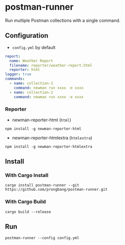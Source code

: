 # postman-runner

Run multiple Postman collections with a single command.

## Configuration

- `config.yml` by default

```yaml
report:
  name: Weather Report
  filename: reporter/weather-report.html
  reporter: html
logger: true
commands:
  - name: collection-1
    command: newman run xxxx -e xxxx
  - name: collection-2
    command: newman run xxxx -e xxxx
```

### Reporter

- newman-reporter-html (`html`)

```shell
npm install -g newman-reporter-html
```

- newman-reporter-htmlextra (`htmlextra`)

```shell
npm install -g newman-reporter-htmlextra
```



## Install

### With Cargo Install

```shell
cargo install postman-runner --git https://github.com/prongbang/postman-runner.git
```

### With Cargo Build

```shell
cargo build --release
```

## Run

```shell
postman-runner --config config.yml
```
